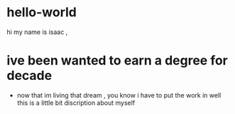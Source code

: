# hello-world
hi my name is isaac , 
# ive been wanted to earn a degree for decade 
* now that im living that dream , you know i have to put the work in 
well this is a little bit discription about myself
